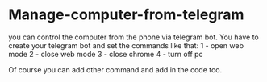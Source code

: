 # Manage-computer-from-telegram
you can control the computer from the phone via telegram bot.
You have to create your telegram bot and set the commands like that:
1 - open web mode
2 - close web mode
3 - close chrome
4 - turn off pc

Of course you can add other command and add in the code too.
